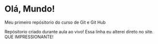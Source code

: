 # Olá, Mundo!
 Meu primeiro repósitorio do curso de Git e Git Hub

Repósitorio criado durante aula ao vivo!
Essa linha eu alterei direto no site. QUE IMPRESSIONANTE!
